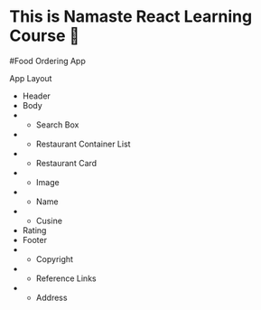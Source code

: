 # This is Namaste React Learning Course 🚀

#Food Ordering App

App Layout

- Header
- Body
- - Search Box
- - Restaurant Container List
- - Restaurant Card
- - Image
- - Name
- - Cusine
- Rating
- Footer
- - Copyright
- - Reference Links
- - Address
